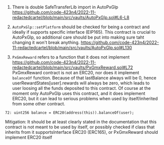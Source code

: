 1. There is double SafeTransferLib import in AutoPxGlp
https://github.com/code-423n4/2022-11-redactedcartel/blob/main/src/vaults/AutoPxGlp.sol#L6-L8

2. `AutoPxGlp::setPlatform` should be checked for being a contract and ideally if supports specific interface (EIP165). This contract is crucial to AutoPxGlp, so additional care should be put into making sure taht changing it won't break anything.
https://github.com/code-423n4/2022-11-redactedcartel/blob/main/src/vaults/AutoPxGlp.sol#L130

3. `PxGmxReward` refers to a function that it does not implement
https://github.com/code-423n4/2022-11-redactedcartel/blob/main/src/vaults/PxGmxReward.sol#L72
PxGmxReward contract is not an ERC20, nor does it implement `balanceOf` function. 
Because of that lastBalance always will be 0, hence userRewardStates[user].rewards will always be zero, 
which leads to user loosing all the funds deposited to this contract. Of course at the moment only AutoPxGlp uses this 
contract, and it does implement ERC20, but it can lead to serious problems when used by itself/inherited from
some other contract.

```solidity
72: uint256 balance = ERC20(address(this)).balanceOf(user);
```

Mitigation:
It should be at least clearly stated in the documentation that this contract is not meant to be used by itself, or possibly checked if class that inherits from it supportsInterface ERC20 (ERC165), or PxGmxReward should implement ERC20 itself